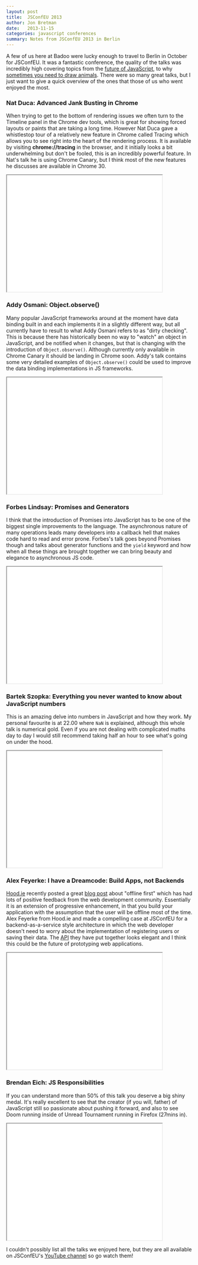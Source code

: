 ```yaml
---
layout: post
title:  JSConfEU 2013
author: Jon Bretman
date:   2013-11-15
categories: javascript conferences
summary: Notes from JSConfEU 2013 in Berlin
---
```


A few of us here at Badoo were lucky enough to travel to Berlin in October for JSConfEU. It was a fantastic conference, the quality of the talks was incredibly high covering topics from the [future of JavaScript](http://www.youtube.com/watch?v=IXIkTrq3Rgg), to why [sometimes you need to draw animals](http://www.youtube.com/watch?v=qaLcnzs1hcI). There were so many great talks, but I just want to give a quick overview of the ones that those of us who went enjoyed the most.

### Nat Duca: Advanced Jank Busting in Chrome

When trying to get to the bottom of rendering issues we often turn to the Timeline panel in the Chrome dev tools, which is great for showing forced layouts or paints that are taking a long time. However Nat Duca gave a whistlestop tour of a relatively new feature in Chrome called Tracing which allows you to see right into the heart of the rendering process. It is available by visiting **chrome://tracing** in the browser, and it initially looks a bit underwhelming but don't be fooled, this is an incredibly powerful feature. In Nat's talk he is using Chrome Canary, but I think most of the new features he discusses are available in Chrome 30.

<iframe width="420" height="315" src="//www.youtube.com/embed/8S_Vlq3jLZ0"> </iframe>

### Addy Osmani: Object.observe()

Many popular JavaScript frameworks around at the moment have data binding built in and each implements it in a slightly different way, but all currently have to result to what Addy Osmani refers to as "dirty checking". This is because there has historically been no way to "watch" an object in JavaScript, and be notified when it changes, but that is changing with the introduction of `Object.observe()`. Although currently only available in Chrome Canary it should be landing in Chrome soon. Addy's talk contains some very detailed examples of `Object.observe()` could be used to improve the data binding implementations in JS frameworks.

<iframe width="420" height="315" src="//www.youtube.com/embed/mfOh-J-9BY0"> </iframe>

### Forbes Lindsay: Promises and Generators

I think that the introduction of Promises into JavaScript has to be one of the biggest single improvements to the language. The asynchronous nature of many operations leads many developers into a callback hell that makes code hard to read and error prone. Forbes's talk goes beyond Promises though and talks about generator functions and the `yield` keyword and how when all these things are brought together we can bring beauty and elegance to asynchronous JS code.

<iframe width="420" height="315" src="//www.youtube.com/embed/qbKWsbJ76-s"> </iframe>


### Bartek Szopka: Everything you never wanted to know about JavaScript numbers

This is an amazing delve into numbers in JavaScript and how they work. My personal favourite is at 22.00 where `NaN` is explained, although this whole talk is numerical gold. Even if you are not dealing with complicated maths day to day I would still recommend taking half an hour to see what's going on under the hood.

<iframe width="420" height="315" src="//www.youtube.com/embed/MqHDDtVYJRI"> </iframe>


### Alex Feyerke: I have a Dreamcode: Build Apps, not Backends

[Hood.ie](http://hood.ie/) recently posted a great [blog post](http://blog.hood.ie/2013/11/say-hello-to-offline-first/) about "offline first" which has had lots of positive feedback from the web development community. Essentially it is an extension of progressive enhancement, in that you build your application with the assumption that the user will be offline most of the time. Alex Feyerke from Hood.ie and made a compelling case at JSConfEU for a backend-as-a-service style architecture in which the web developer doesn't need to worry about the implementation of registering users or saving their data. The [API](http://hood.ie/#docs) they have put together looks elegant and I think this could be the future of prototyping web applications.

<iframe width="420" height="315" src="//www.youtube.com/embed/ARophKqA4E0"> </iframe>

### Brendan Eich: JS Responsibilities

If you can understand more than 50% of this talk you deserve a big shiny medal. It's really excellent to see that the creator (if you will, father) of JavaScript still so passionate about pushing it forward, and also to see Doom running inside of Unread Tournament running in Firefox (27mins in).

<iframe width="420" height="315" src="//www.youtube.com/embed/IXIkTrq3Rgg"> </iframe>

I couldn't possibly list all the talks we enjoyed here, but they are all available on JSConfEU's [YouTube channel](http://www.youtube.com/playlist?list=UUzoVCacndDCfGDf41P-z0iA) so go watch them!